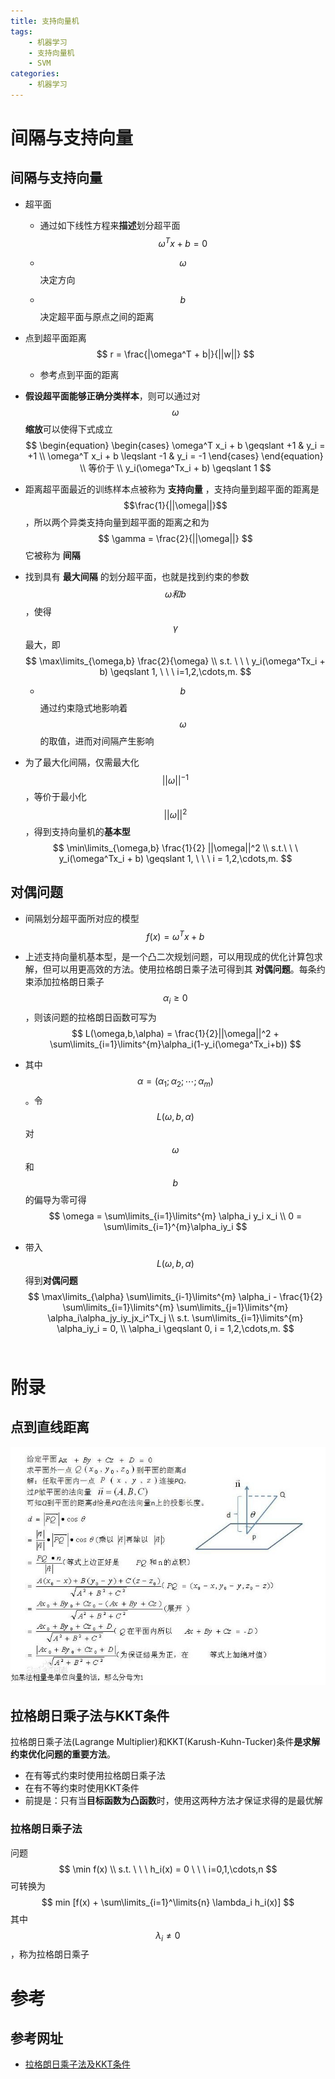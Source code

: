 ```yaml
---
title: 支持向量机
tags:
	- 机器学习
	- 支持向量机
	- SVM
categories:
	- 机器学习
---
```


# 间隔与支持向量

## 间隔与支持向量

-   超平面

    -   通过如下线性方程来**描述**划分超平面
        $$
        \omega^T x + b = 0
        $$

    -   $$\omega$$ 决定方向

    -   $$b$$ 决定超平面与原点之间的距离

-   点到超平面距离
    $$
    r = \frac{|\omega^T + b|}{||w||}
    $$

    -   参考点到平面的距离

-   **假设超平面能够正确分类样本**，则可以通过对 $$\omega$$ **缩放**可以使得下式成立
    $$
    \begin{equation}
    \begin{cases}
    \omega^T x_i + b \geqslant +1  & y_i = +1
    \\
    \omega^T x_i + b \leqslant -1 &  y_i = -1
    \end{cases}
    \end{equation}
    \\ 等价于 \\
    y_i(\omega^Tx_i + b) \geqslant 1
    $$



-   距离超平面最近的训练样本点被称为 **支持向量** ，支持向量到超平面的距离是 $$\frac{1}{||\omega||}$$，所以两个异类支持向量到超平面的距离之和为
    $$
    \gamma = \frac{2}{||\omega||}
    $$
    它被称为 **间隔**

-   找到具有 **最大间隔** 的划分超平面，也就是找到约束的参数 $$\omega  和 b$$ ，使得 $$\gamma$$ 最大，即
    $$
    \max\limits_{\omega,b} \frac{2}{\omega}	\\
    s.t. \ \ \ y_i(\omega^Tx_i + b) \geqslant 1, \ \ \ i=1,2,\cdots,m.
    $$

    -   $$b$$ 通过约束隐式地影响着 $$\omega$$ 的取值，进而对间隔产生影响

-   为了最大化间隔，仅需最大化 $$||\omega||^{-1}$$ ，等价于最小化 $$||\omega||^2$$，得到支持向量机的**基本型**
    $$
    \min\limits_{\omega,b} \frac{1}{2} ||\omega||^2	\\
    s.t.\ \ \ y_i(\omega^Tx_i + b) \geqslant 1,  \ \ \ i = 1,2,\cdots,m.
    $$


## 对偶问题

-   间隔划分超平面所对应的模型
    $$
    f(x) = \omega^Tx + b
    $$

-   上述支持向量机基本型，是一个凸二次规划问题，可以用现成的优化计算包求解，但可以用更高效的方法。使用拉格朗日乘子法可得到其 **对偶问题**。每条约束添加拉格朗日乘子 $$\alpha_i \geqslant 0$$ ，则该问题的拉格朗日函数可写为
    $$
    L(\omega,b,\alpha) = \frac{1}{2}||\omega||^2 + \sum\limits_{i=1}\limits^{m}\alpha_i(1-y_i(\omega^Tx_i+b))
    $$

-   其中 $$\alpha = (\alpha_1;\alpha_2;\cdots;\alpha_m)$$ 。令 $$L(\omega,b,\alpha)$$ 对 $$\omega$$ 和 $$b$$ 的偏导为零可得
    $$
    \omega  = \sum\limits_{i=1}\limits^{m} \alpha_i y_i x_i \\
    0 = \sum\limits_{i=1}^{m}\alpha_iy_i
    $$

-   带入 $$L(\omega,b,\alpha)$$ 得到**对偶问题**
    $$
    \max\limits_{\alpha} \sum\limits_{i-1}\limits^{m} \alpha_i - \frac{1}{2} \sum\limits_{i=1}\limits^{m} \sum\limits_{j=1}\limits^{m} \alpha_i\alpha_jy_iy_jx_i^Tx_j	\\
    s.t. \sum\limits_{i=1}\limits^{m} \alpha_iy_i = 0,	\\
    \alpha_i \geqslant 0, i = 1,2,\cdots,m.
    $$
    ​

# 附录

## 点到直线距离

![](img/svm-01.jpg)

## 拉格朗日乘子法与KKT条件

拉格朗日乘子法(Lagrange Multiplier)和KKT(Karush-Kuhn-Tucker)条件**是求解约束优化问题的重要方法**。

-   在有等式约束时使用拉格朗日乘子法
-   在有不等约束时使用KKT条件
-   前提是：只有当**目标函数为凸函数**时，使用这两种方法才保证求得的是最优解

### 拉格朗日乘子法

问题
$$
\min f(x)	\\
s.t. \ \ \ h_i(x) = 0 \ \ \ i=0,1,\cdots,n
$$
可转换为
$$
min [f(x) + \sum\limits_{i=1}^\limits{n}  \lambda_i h_i(x)]
$$
其中 $$\lambda_i \neq 0$$，称为拉格朗日乘子

# 参考

## 参考网址

-   [拉格朗日乘子法及KKT条件](https://www.cnblogs.com/zhangchaoyang/articles/2726873.html)

